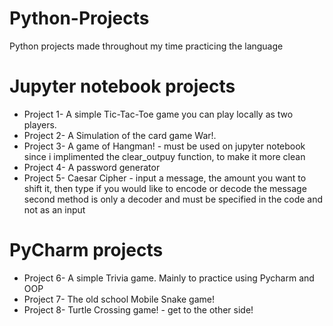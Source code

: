 # Python-Projects
Python projects made throughout my time practicing the language

# Jupyter notebook projects

- Project 1- A simple Tic-Tac-Toe game you can play locally as two players.
- Project 2- A Simulation of the card game War!.
- Project 3- A game of Hangman! - must be used on jupyter notebook since i implimented the clear_outpuy function, to make it more clean
- Project 4- A password generator
- Project 5- Caesar Cipher - input a message, the amount you want to shift it, then type if you would like to encode or decode the message
              second method is only a decoder and must be specified in the code and not as an input
              
              
      
# PyCharm  projects
- Project 6- A simple Trivia game. Mainly to practice using Pycharm and OOP
- Project 7- The old school Mobile Snake game! 
- Project 8- Turtle Crossing game! - get to the other side!
